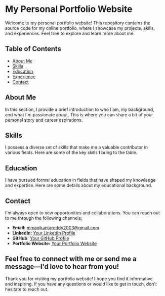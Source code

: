 # My Personal Portfolio Website

Welcome to my personal portfolio website! This repository contains the source code for my online portfolio, where I showcase my projects, skills, and experiences. Feel free to explore and learn more about me.

## Table of Contents
- [About Me](#about-me)
- [Skills](#skills)
- [Education](#education)
- [Experience](#experience)
- [Contact](#contact)

## About Me
In this section, I provide a brief introduction to who I am, my background, and what I'm passionate about. This is where you can share a bit of your personal story and career aspirations.

## Skills
I possess a diverse set of skills that make me a valuable contributor in various fields. Here are some of the key skills I bring to the table.

## Education
I have pursued formal education in fields that have shaped my knowledge and expertise. Here are some details about my educational background.

## Contact
I'm always open to new opportunities and collaborations. You can reach out to me through the following channels:

- **Email:** mmanikantareddy2003@gmail.com
- **LinkedIn:** [Your LinkedIn Profile](https://www.linkedin.com/in/manikanta-reddy-m-b6809724b/)
- **GitHub:** [Your GitHub Profile](https://github.com/ManikantaReddy-13)
- **Portfolio Website:** [Your Portfolio Website](https://manikantareddy-13.github.io/PortfolioWeb/)

Feel free to connect with me or send me a message—I'd love to hear from you!
---

Thank you for visiting my portfolio website! I hope you find it informative and inspiring. If you have any questions or would like to get in touch, don't hesitate to reach out.
